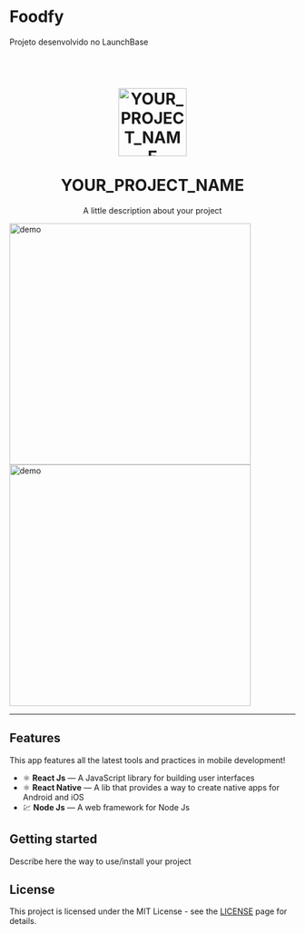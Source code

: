 # Foodfy
Projeto desenvolvido no LaunchBase

<h1 align="center">
<br>
  <img src="https://ik.imagekit.io/xlj9cejf8v/foodfy_ZUK4MyznJ.JPG" alt="YOUR_PROJECT_NAME" width="120">
<br>
<br>
YOUR_PROJECT_NAME
</h1>

<p align="center">A little description about your project</p>


[//]: # (Add your gifs/images here:)
<div>
  <img src="IMAGE_1_URL" alt="demo" height="425">
  <img src="IMAGE_2_URL" alt="demo" height="425">
</div>

<hr />

## Features
[//]: # (Add the features of your project here:)
This app features all the latest tools and practices in mobile development!

- ⚛️ **React Js** — A JavaScript library for building user interfaces
- ⚛️ **React Native** — A lib that provides a way to create native apps for Android and iOS
- 💹 **Node Js** — A web framework for Node Js

## Getting started

Describe here the way to use/install your project


## License

This project is licensed under the MIT License - see the [LICENSE](https://opensource.org/licenses/MIT) page for details.
